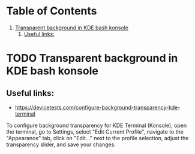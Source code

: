 
# Table of Contents

1.  [Transparent background in KDE bash konsole](#orgd27735c)
    1.  [Useful links:](#org8034fc4)



<a id="orgd27735c"></a>

# TODO Transparent background in KDE bash konsole


<a id="org8034fc4"></a>

## Useful links:

-   <https://devicetests.com/configure-background-transparency-kde-terminal>

To configure background transparency for KDE Terminal (Konsole), open the terminal, go to Settings, select "Edit Current Profile", navigate to the "Appearance" tab, click on "Edit…" next to the profile selection, adjust the transparency slider, and save your changes.

